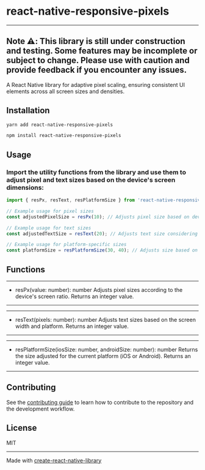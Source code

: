 # react-native-responsive-pixels

---
Note ⚠️: This library is still under construction and testing. Some features may be incomplete or subject to change. Please use with caution and provide feedback if you encounter any issues.
---

A React Native library for adaptive pixel scaling, ensuring consistent UI elements across all screen sizes and densities.

## Installation

```sh
yarn add react-native-responsive-pixels
```

```sh
npm install react-native-responsive-pixels
```

## Usage

### Import the utility functions from the library and use them to adjust pixel and text sizes based on the device's screen dimensions:


```js
import { resPx, resText, resPlatformSize } from 'react-native-responsive-pixels';

// Example usage for pixel sizes
const adjustedPixelSize = resPx(10); // Adjusts pixel size based on device's screen ratio

// Example usage for text sizes
const adjustedTextSize = resText(20); // Adjusts text size considering platform-specific adjustments

// Example usage for platform-specific sizes
const platformSize = resPlatformSize(30, 40); // Adjusts size based on the platform (iOS or Android)
```

## Functions

---
- resPx(value: number): number 
Adjusts pixel sizes according to the device's screen ratio. Returns an integer value.
---

---
- resText(pixels: number): number
Adjusts text sizes based on the screen width and platform. Returns an integer value.
---

---
- resPlatformSize(iosSize: number, androidSize: number): number
Returns the size adjusted for the current platform (iOS or Android). Returns an integer value.
---

## Contributing

See the [contributing guide](CONTRIBUTING.md) to learn how to contribute to the repository and the development workflow.

## License

MIT

---

Made with [create-react-native-library](https://github.com/callstack/react-native-builder-bob)
